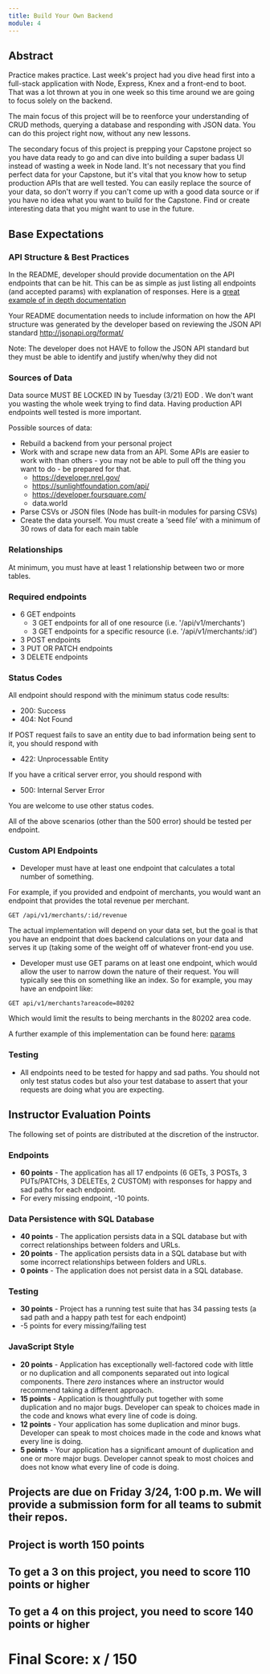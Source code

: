 ```yaml
---
title: Build Your Own Backend
module: 4
---
```


## Abstract

Practice makes practice. Last week's project had you dive head first into a full-stack application with Node, Express, Knex and a front-end to boot. That was a lot thrown at you in one week so this time around we are going to focus solely on the backend.

The main focus of this project will be to reenforce your understanding of CRUD methods, querying a database and responding with JSON data. You can do this project right now, without any new lessons.

The secondary focus of this project is prepping your Capstone project so you have data ready to go and can dive into building a super badass UI instead of wasting a week in Node land. It's not necessary that you find perfect data for your Capstone, but it's vital that you know how to setup production APIs that are well tested. You can easily replace the source of your data, so don't worry if you can't come up with a good data source or if you have no idea what you want to build for the Capstone. Find or create interesting data that you might want to use in the future.

## Base Expectations

### API Structure & Best Practices

In the README, developer should provide documentation on the API endpoints that can be hit. This can be as simple as just listing all endpoints (and accepted params) with explanation of responses. Here is a [great example of in depth documentation](https://github.com/500px/api-documentation/blob/master/README.md)

Your README documentation needs to include information on how the API structure was generated by the developer based on reviewing the JSON API standard http://jsonapi.org/format/

Note: The developer does not HAVE to follow the JSON API standard but they must be able to identify and justify when/why they did not

### Sources of Data

Data source MUST BE LOCKED IN by Tuesday (3/21) EOD . We don't want you wasting the whole week trying to find data. Having production API endpoints well tested is more important.

Possible sources of data:

* Rebuild a backend from your personal project
* Work with and scrape new data from an API. Some APIs are easier to work with than others - you may not be able to pull off the thing you want to do - be prepared for that.
  * https://developer.nrel.gov/
  * https://sunlightfoundation.com/api/
  * https://developer.foursquare.com/
  * data.world
* Parse CSVs or JSON files (Node has built-in modules for parsing CSVs)
* Create the data yourself. You must create a ‘seed file’ with a minimum of 30 rows of data for each main table

### Relationships

At minimum, you must have at least 1 relationship between two or more tables.

### Required endpoints

* 6 GET endpoints
  * 3 GET endpoints for all of one resource (i.e. '/api/v1/merchants')
  * 3 GET endpoints for a specific resource (i.e. '/api/v1/merchants/:id')
* 3 POST endpoints
* 3 PUT OR PATCH endpoints
* 3 DELETE endpoints

### Status Codes

All endpoint should respond with the minimum status code results:

* 200: Success
* 404: Not Found

If POST request fails to save an entity due to bad information being sent to it, you should respond with

* 422: Unprocessable Entity

If you have a critical server error, you should respond with

* 500: Internal Server Error

You are welcome to use other status codes.

All of the above scenarios (other than the 500 error) should be tested per endpoint.

### Custom API Endpoints

* Developer must have at least one endpoint that calculates a total number of something.

For example, if you provided and endpoint of merchants, you would want an endpoint that provides the total revenue per merchant.

 `GET /api/v1/merchants/:id/revenue`

The actual implementation will depend on your data set, but the goal is that you have an endpoint that does backend calculations on your data and serves it up (taking some of the weight off of whatever front-end you use.

* Developer must use GET params on at least one endpoint, which would allow the user to narrow down the nature of their request. You will typically see this on something like an index. So for example, you may have an endpoint like:

`GET api/v1/merchants?areacode=80202`

Which would limit the results to being merchants in the 80202 area code.

A further example of this implementation can be found here: [params](https://scotch.io/tutorials/use-expressjs-to-get-url-and-post-parameters)

### Testing

* All endpoints need to be tested for happy and sad paths. You should not only test status codes but also your test database to assert that your requests are doing what you are expecting.

## Instructor Evaluation Points

The following set of points are distributed at the discretion of the instructor.

### Endpoints

* **60 points** - The application has all 17 endpoints (6 GETs, 3 POSTs, 3 PUTs/PATCHs, 3 DELETEs, 2 CUSTOM) with responses for happy and sad paths for each endpoint.
* For every missing endpoint, -10 points.

### Data Persistence with SQL Database

* **40 points** - The application persists data in a SQL database but with correct relationships between folders and URLs.
* **20 points** - The application persists data in a SQL database but with some incorrect relationships between folders and URLs.
* **0 points** - The application does not persist data in a SQL database.

### Testing

* **30 points** - Project has a running test suite that has 34 passing tests (a sad path and a happy path test for each endpoint)
* -5 points for every missing/failing test

### JavaScript Style

* **20 points** - Application has exceptionally well-factored code with little or no duplication and all components separated out into logical components. There _zero_ instances where an instructor would recommend taking a different approach.
* **15 points** - Application is thoughtfully put together with some duplication and no major bugs. Developer can speak to choices made in the code and knows what every line of code is doing.
* **12 points** - Your application has some duplication and minor bugs. Developer can speak to most choices made in the code and knows what every line is doing.
* **5 points** - Your application has a significant amount of duplication and one or more major bugs. Developer cannot speak to most choices and does not know what every line of code is doing.


## Projects are due on Friday 3/24, 1:00 p.m. We will provide a submission form for all teams to submit their repos.

## Project is worth 150 points

## To get a 3 on this project, you need to score 110 points or higher

## To get a 4 on this project, you need to score 140 points or higher

# Final Score: x / 150
